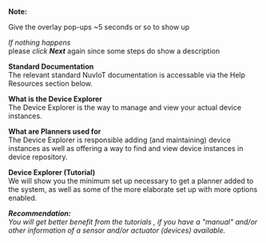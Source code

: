 **Note:**  

Give the overlay pop-ups ~5 seconds or so to show up  

_If nothing happens_  
    please _click **Next**_ again since some steps do show a description  
  
**Standard Documentation**  
The relevant standard NuvIoT documentation is accessable via the Help Resources section below.  

**What is the Device Explorer**  
The Device Explorer is the way to manage and view your actual device instances.  

**What are Planners used for**  
The Device Explorer is responsible adding (and maintaining) device instances as well as offering a way to find and view device instances in device repository.  

**Device Explorer (Tutorial)**  
We will show you the minimum set up necessary to get a planner added to the system, as well as some of the more elaborate set up with more options enabled.  
  
**_Recommendation:_**  
_You will get better benefit from the tutorials , if you have a "manual" and/or other information of a sensor and/or actuator (devices) available._